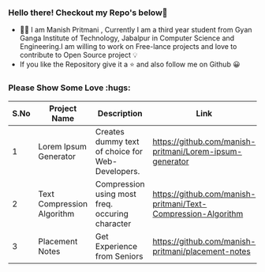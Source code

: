 ### Hello there! Checkout my Repo's below👋
- 👨‍🎓 I am Manish Pritmani <!--[Manish Pritmani](https://github.com/manish-pritmani/)-->, Currently I am a third year student from Gyan Ganga Institute of Technology, Jabalpur in Computer Science and Engineering.I am willing to work on Free-lance projects and love to contribute to Open Source project 💡
- If you like the Repository give it a ⭐ and also follow me on Github 😀


<h3 align="left">Please Show Some Love :hugs: </h3>

| S.No | Project Name | Description | Link | Tech Stack |
| ------ | ------------ | ------ | ----- | -------- |
| 1 | Lorem Ipsum Generator | Creates dummy text of choice for Web-Developers. | https://github.com/manish-pritmani/Lorem-ipsum-generator | React Js |
| 2 | Text Compression Algorithm | Compression using most freq. occuring character | https://github.com/manish-pritmani/Text-Compression-Algorithm | C++ |
| 3 | Placement Notes | Get Experience from Seniors | https://github.com/manish-pritmani/placement-notes | Dart |
<!--<img src="https://user-images.githubusercontent.com/65852995/104610952-99d16c80-56aa-11eb-847b-22dddb3ddb51.jpeg" height="150px" width="100%">-->
<!--
- 👨‍🎓 I am Manish Pritmani [Manish Pritmani](https://github.com/manish-pritmani/), Currently I am a third year student from Gyan Ganga Institute of Technology, Jabalpur in Computer Science and Engineering.
- 💬 I am willing to work on Free-lance projects and love to contribute to Open Source project 💡-->
<!--
- 📫 You can reach me out here: 
      #1 💌  [manish-pritmani](mailto:manish.pritmani06@gmail.com)
      #2  <a href="https://www.linkedin.com/in/manish-pritmani/"><img src="https://www.usm.edu/images/linkedinlogo.png" width="80px"></a>
- 🌱 DevOps and Machine Learning interests me alot. 
- ⚡ Fun fact: ...Thinking ...-->
<!--
- 📘 Connect with me on Linkedin : [Manish Pritmani](https://www.linkedin.com/in/manish-pritmani/)-->



<!--
<h2 align="center">Please Show Some Love :hugs: </h2>
| SL No | Project Name | Description | Link | Tech Stack |
| ------ | ------------ | ------ | ----- | -------- |
| 1 | Resume Generator | Generate your Resume using the application | https://github.com/DiptoChakrabarty/Resume-Generator | Flask,Sql | 
| 2 | Deployments | Deployment of various projects in Docker containers | https://github.com/CodeChefVIT/deployments | Docker, Docker Compose , nginx | -->
